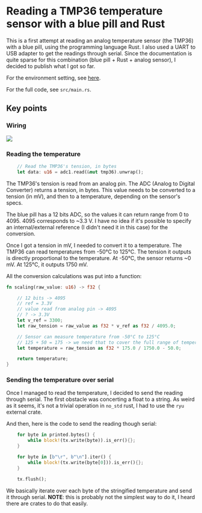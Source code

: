 # Reading a TMP36 temperature sensor with a blue pill and Rust

This is a first attempt at reading an analog temperature sensor (the TMP36)
with a blue pill, using the programming language Rust. I also used a UART to
USB adapter to get the readings through serial. Since the documentation is
quite sparse for this combination (blue pill + Rust + analog sensor), I
decided to publish what I got so far.

For the environment setting, see
[here](https://github.com/JPFrancoia/bluepill_quick_start).

For the full code, see `src/main.rs`.


## Key points

### Wiring

![](wiring.jpg "")

### Reading the temperature

```rust
    // Read the TMP36's tension, in bytes
    let data: u16 = adc1.read(&mut tmp36).unwrap();
```

The TMP36's tension is read from an analog pin. The ADC (Analog to Digital
Converter) returns a tension, in bytes. This value needs to be converted to a
tension (in mV), and then to a temperature, depending on the sensor's specs.

The blue pill has a 12 bits ADC, so the values it can return range from 0 to
4095. 4095 corresponds to ~3.3 V. I have no idea if it's possible to specify an
internal/external reference (I didn't need it in this case) for the conversion.

Once I got a tension in mV, I needed to convert it to a temperature. The TMP36
can read temperatures from -50°C to 125°C. The tension it outputs is directly
proportional to the temperature. At -50°C, the sensor returns ~0 mV. At 125°C,
it outputs 1750 mV.

All the conversion calculations was put into a function:

```rust
fn scaling(raw_value: u16) -> f32 {

    // 12 bits -> 4095
    // ref = 3.3V
    // value read from analog pin -> 4095
    // ? -> 3.3V
    let v_ref = 3300;
    let raw_tension = raw_value as f32 * v_ref as f32 / 4095.0;

    // Sensor can measure temperature from -50°C to 125°C
    // 125 + 50 = 175 -> we need that to cover the full range of temperatures
    let temperature = raw_tension as f32 * 175.0 / 1750.0 - 50.0;

    return temperature;
}
```

### Sending the temperature over serial

Once I managed to read the temperature, I decided to send the reading through
serial. The first obstacle was concerting a float to a string. As weird as it
seems, it's not a trivial operation in `no_std` rust, I had to use the `ryu`
external crate.

And then, here is the code to send the reading though serial:

```rust
    for byte in printed.bytes() {
        while block!(tx.write(byte)).is_err(){};
    }

    for byte in [b"\r", b"\n"].iter() {
        while block!(tx.write(byte[0])).is_err(){};
    }

    tx.flush();
```

We basically iterate over each byte of the stringified temperature and send
it through serial. **NOTE**: this is probably not the simplest way to do it, I
heard there are crates to do that easily.

